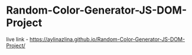 # Random-Color-Generator-JS-DOM-Project
live link - https://aylinazlina.github.io/Random-Color-Generator-JS-DOM-Project/
